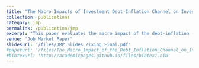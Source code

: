 ```yaml
---
title: "The Macro Impacts of Investment Debt-Inflation Channel on Investment"
collection: publications
category: jmp
permalink: /publication/jmp
excerpt: "This paper evaluates the macro impact of the debt-inflation (Fisher) channel of investment,  whereby unexpected inflation erodes the real value of nominal debt and thus stimulates firm-level investment. Consistent with theory, I document that more indebted firms increase investment more relative to others following unexpected increase in inflation. To quantify the macro effect of this channel, I develop a general equilibrium model with heterogeneous firms, financial frictions and nominal debt contracts.  I show that a 1% unexpected inflation raises aggregate investment by 0.8%. By applying the observed post-COVID inflation surprises, this firm-side Fisher channel is quantitatively important enough to explain about 70% investment surge. This finding highlights a significant transmission mechanism for investment, in contrast to previous studies that found a more modest role for the Fisher channel on household consumption."
venue: 'Job Market Paper'
slidesurl: '/files/JMP_Slides_Zixing_Final.pdf'
#paperurl: '/files/The_Macro_Impact_of_the_Debt_Inflation_Channel_on_Investment (1).pdf'
#bibtexurl: 'http://academicpages.github.io/files/bibtex1.bib'
---
```


